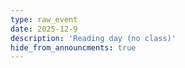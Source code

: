 ```yaml
---
type: raw_event
date: 2025-12-9
description: 'Reading day (no class)'
hide_from_announcments: true
---
```

